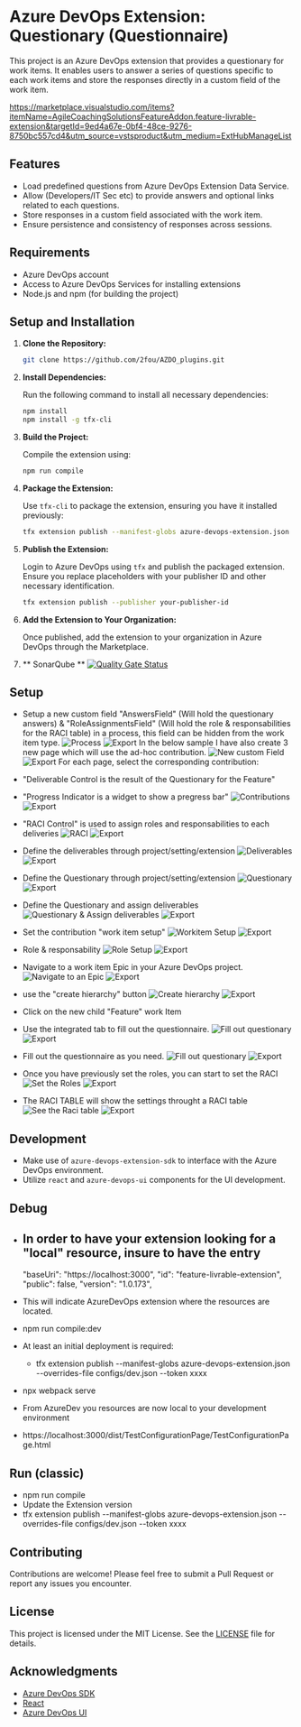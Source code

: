 # Azure DevOps Extension: Questionary (Questionnaire)

This project is an Azure DevOps extension that provides a questionary for work items. It enables users to answer a series of questions specific to each work items and store the responses directly in a custom field of the work item.

https://marketplace.visualstudio.com/items?itemName=AgileCoachingSolutionsFeatureAddon.feature-livrable-extension&targetId=9ed4a67e-0bf4-48ce-9276-8750bc557cd4&utm_source=vstsproduct&utm_medium=ExtHubManageList


## Features

- Load predefined questions from Azure DevOps Extension Data Service.
- Allow (Developers/IT Sec etc) to provide answers and optional links related to each questions.
- Store responses in a custom field associated with the work item.
- Ensure persistence and consistency of responses across sessions.

## Requirements

- Azure DevOps account
- Access to Azure DevOps Services for installing extensions
- Node.js and npm (for building the project)

## Setup and Installation

1. **Clone the Repository:**

   ```bash
   git clone https://github.com/2fou/AZDO_plugins.git
   ```

2. **Install Dependencies:**

   Run the following command to install all necessary dependencies:

   ```bash
   npm install
   npm install -g tfx-cli
   ```

3. **Build the Project:**

   Compile the extension using:

   ```bash
   npm run compile
   ```

   

4. **Package the Extension:**

   Use `tfx-cli` to package the extension, ensuring you have it installed previously:

   ```bash
   tfx extension publish --manifest-globs azure-devops-extension.json --overrides-file configs/dev.json --token xxxxxxxxxx
   ```

5. **Publish the Extension:**

   Login to Azure DevOps using `tfx` and publish the packaged extension. Ensure you replace placeholders with your publisher ID and other necessary identification.

   ```bash
   tfx extension publish --publisher your-publisher-id
   ```

6. **Add the Extension to Your Organization:**

   Once published, add the extension to your organization in Azure DevOps through the Marketplace.

7. ** SonarQube **
[![Quality Gate Status](http://localhost:9000/api/project_badges/measure?project=ADO&metric=alert_status&token=sqb_6bcdd90f760e624ff9ce997950d98b5e4598d574)](http://localhost:9000/dashboard?id=ADO)


## Setup

- Setup a new custom field "AnswersField" (Will hold the questionary answers) & "RoleAssignmentsField" (Will hold the role & responsabilities for the RACI table) in a process, this field can be hidden from the work item type.
      <img src="/src/ScreenShot/image-1.png" alt="Process" />
      ![Export](/dist/ScreenShot/image-1.png)
 In the below sample I have also create 3 new page which will use the ad-hoc contribution.
       <img src="/src/ScreenShot/image-2.png" alt="New custom Field" />
       ![Export](/dist/ScreenShot/image-2.png)
 For each page, select the corresponding contribution:
 - "Deliverable Control is the result of the Questionary for the Feature"
 - "Progress Indicator is a widget to show a pregress bar"
        <img src="/src/ScreenShot/image-3.png" alt="Contributions" />
        ![Export](/dist/ScreenShot/image-3.png)
 - "RACI Control" is used to assign roles and responsabilities to each deliveries
        <img src="/src/ScreenShot/image-4.png" alt="RACI" /> 
        ![Export](/dist/ScreenShot/image-4.png)
 - Define the deliverables through project/setting/extension
        <img src="/src/ScreenShot/DeliverableConfig.png" alt="Deliverables" /> 
        ![Export](/dist/ScreenShot/DeliverableConfig.png)
 - Define the Questionary through project/setting/extension
        <img src="/src/ScreenShot/Setyouquestionary.png" alt="Questionary" /> 
        ![Export](/dist/ScreenShot/Setyouquestionary.png)
 - Define the Questionary and assign deliverables
        <img src="/src/ScreenShot/AssignDeliverables.png" alt="Questionary & Assign deliverables" /> 
        ![Export](/dist/ScreenShot/AssignDeliverables.png)

- Set the contribution "work item setup"
        <img src="/src/ScreenShot/image-6.png" alt="Workitem Setup" /> 
        ![Export](/dist/ScreenShot/image-6.png)
- Role & responsability
        <img src="/src/ScreenShot/image-7.png" alt="Role Setup" /> 
        ![Export](/dist/ScreenShot/image-7.png)
- Navigate to a work item Epic in your Azure DevOps project.
        <img src="/src/ScreenShot/image-8.png" alt="Navigate to an Epic" /> 
        ![Export](/dist/ScreenShot/image-8.png)
- use the "create hierarchy" button
        <img src="/src/ScreenShot/image-9.png" alt="Create hierarchy" /> 
        ![Export](/dist/ScreenShot/image-9.png)
- Click on the new child "Feature" work Item
- Use the integrated tab to fill out the questionnaire.
        <img src="/src/ScreenShot/image-10.png" alt="Fill out questionary" /> 
        ![Export](/dist/ScreenShot/image-10.png)
- Fill out the questionnaire as you need.
        <img src="/src/ScreenShot/RiskProfileMatrice.png" alt="Fill out questionary" /> 
        ![Export](/dist/ScreenShot/RiskProfileMatrice.png)
- Once you have previously set the roles, you can start to set the RACI
        <img src="/src/ScreenShot/image-13.png" alt="Set the Roles" /> 
        ![Export](/dist/ScreenShot/image-13.png)
- The RACI TABLE will show the settings throught a RACI table
        <img src="/src/ScreenShot/image-14.png" alt="See the Raci table" /> 
        ![Export](/dist/ScreenShot/image-14.png)

## Development

- Make use of `azure-devops-extension-sdk` to interface with the Azure DevOps environment.
- Utilize `react` and `azure-devops-ui` components for the UI development.

## Debug

- In order to have your extension looking for a "local" resource, insure to have the entry
   - 
  "baseUri": "https://localhost:3000",
  "id": "feature-livrable-extension",
  "public": false,
  "version": "1.0.173",
 - This will indicate AzureDevOps extension where the resources are located.

- npm run compile:dev
- At least an initial deployment is required:
   - tfx extension publish --manifest-globs azure-devops-extension.json --overrides-file configs/dev.json  --token xxxx
- npx webpack serve
- From AzureDev you resources are now local to your development environment
- https://localhost:3000/dist/TestConfigurationPage/TestConfigurationPage.html

## Run (classic)

- npm run compile
- Update the Extension version
- tfx extension publish --manifest-globs azure-devops-extension.json --overrides-file configs/dev.json  --token xxxx

## Contributing

Contributions are welcome! Please feel free to submit a Pull Request or report any issues you encounter.

## License

This project is licensed under the MIT License. See the [LICENSE](https://en.wikipedia.org/wiki/MIT_License) file for details.

## Acknowledgments

- [Azure DevOps SDK](https://learn.microsoft.com/en-us/javascript/api/overview/azure/devops)
- [React](https://reactjs.org/)
- [Azure DevOps UI](https://github.com/microsoft/azure-devops-ui)


